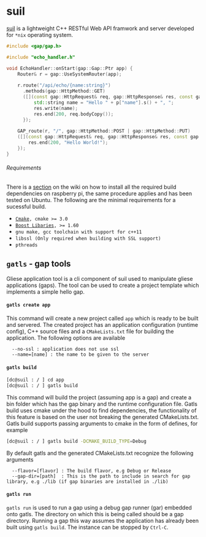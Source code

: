 # suil
[suil](https://github.com/suilteam/suil/wiki/suil) is a lightweight C++ RESTful Web API framwork and server developed for `*nix` operating system.

```C++
#include <gap/gap.h>

#include "echo_handler.h"

void EchoHandler::onStart(gap::Gap::Ptr app) {
    Router& r = gap::UseSystemRouter(app);
    
    r.route("/api/echo/{name:string}")
      .methods(gap::HttpMethod::GET)
      ([](const gap::HttpRequest& req, gap::HttpResponse& res, const gap::RouteParams& p) {
          std::string name = "Hello " + p["name"].s() + ", ";
          res.write(name);
          res.end(200, req.bodyCopy());
      });
      
    GAP_route(r, "/", gap::HttpMethod::POST | gap::HttpMethod::PUT)
    ([](const gap::HttpRequest& req, gap::HttpResponse& res, const gap::RouteParams& /*p*/) {
        res.end(200, "Hello World!");
    });
}
```

###### Requirements
There is a [section](https://github.com/suilteam/suil/wiki/suil) on the wiki on how to install all the required build dependencies on raspberry pi, the same procedure applies and has been tested on Ubuntu. The following are the minimal requirements for a sucessful build.
* [`Cmake`](https://cmake.org/)`, cmake >= 3.0`
* [`Boost Libaries`](http://www.boost.org/doc/libs/)`, >= 1.60`
* `gnu make, gcc toolchain with support for c++11`
* `libssl (Only required when building with SSL support)`
* `pthreads`

## `gatls` - gap tools
Gliese application tool is a cli component of suil used to manipulate gliese applications (gaps). The tool can be used to create  a project template which implements a simple hello gap.

#### `gatls create app`

This command will create a new project called `app` which is ready to be built and servered. The created project has an application configuration (runtime config), C++ source files and a `CMakeLists.txt` file for building the application. The following options are available
```
  --no-ssl : application does not use ssl
  --name=[name] : the name to be given to the server
```

#### `gatls build`
```bash
[dc@suil : / ] cd app
[dc@suil : / ] gatls build
```
This command will build the project (assuming app is a gap) and create a bin folder which has the gap binary and the runtime configuration file. Gatls build uses cmake under the hood to find dependencies, the functionality of this feature is based on the user not breaking the generated CMakeLists.txt. Gatls build supports passing arguments to cmake in the form of defines, for example
```bash
[dc@suil : / ] gatls build -DCMAKE_BUILD_TYPE=Debug
```
By default gatls and the generated CMakeLists.txt recognize the following arguments
```
  --flavor=[flavor] : The build flavor, e.g Debug or Release
  --gap-dir=[path]  : This is the path to include in search for gap library, e.g ./lib (if gap binaries are installed in ./lib)
```

#### `gatls run`
`gatls run` is used to run a gap using a debug gap runner (gar) embedded onto gatls. The directory on which this is being called should be a gap directory. Running a gap this way assumes the application has already been built using `gatls build`. The instance can be stopped by `Ctrl-C`.
